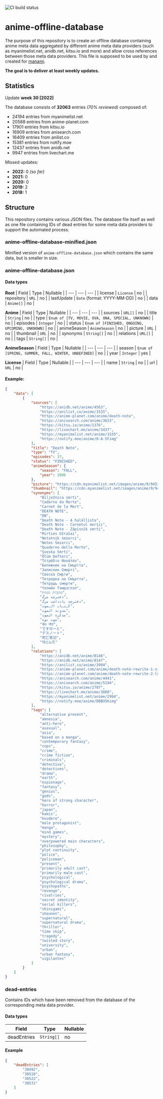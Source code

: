 ![CI build status](https://github.com/manami-project/anime-offline-database/workflows/Check%20JSON%20files/badge.svg "CI build status: Check JSON files")
# anime-offline-database
The purpose of this repository is to create an offline database containing anime meta data aggregated by different anime meta data providers (such as myanimelist.net, anidb.net, kitsu.io and more) and allow cross references between those meta data providers. This file is supposed to be used by and created for [manami](https://github.com/manami-project/manami).

**The goal is to deliver at least weekly updates.**

## Statistics
Update **week 30 [2022]**

The database consists of **32063** entries _(70% reviewed)_ composed of:
+ 24194 entries from myanimelist.net
+ 20588 entries from anime-planet.com
+ 17901 entries from kitsu.io
+ 16909 entries from anisearch.com
+ 16409 entries from anilist.co
+ 15381 entries from notify.moe
+ 12437 entries from anidb.net
+ 9947 entries from livechart.me

Missed updates:
+ **2022:** 0 _(so far)_
+ **2021:** 0
+ **2020:** 0
+ **2019:** 2
+ **2018:** 1

## Structure
This repository contains various JSON files. The database file itself as well as one file containing IDs of dead entries for some meta data providers to support the automated process.

### anime-offline-database-minified.json

Minified version of `anime-offline-database.json` which contains the same data, but is smaller in size.

### anime-offline-database.json

#### Data types

**Root**
| Field | Type | Nullable |
| --- | --- | --- |
| license | `License` | no |
| repository | `URL` | no |
| lastUpdate | `Date` (format: YYYY-MM-DD) | no |
| data | `Anime[]` | no |

**Anime**
| Field | Type | Nullable |
| --- | --- | --- |
| sources | `URL[]` | no |
| title | `String` | no |
| type | `Enum of [TV, MOVIE, OVA, ONA, SPECIAL, UNKNOWN]` | no |
| episodes | `Integer` | no |
| status | `Enum of [FINISHED, ONGOING, UPCOMING, UNKNOWN]` | no |
| animeSeason | `AnimeSeason` | no |
| picture | `URL` | no |
| thumbnail | `URL` | no |
| synonyms | `String[]` | no |
| relations | `URL[]` | no |
| tags | `String[]` | no |

**AnimeSeason**
| Field | Type | Nullable |
| --- | --- | --- |
| season | `Enum of [SPRING, SUMMER, FALL, WINTER, UNDEFINED]` | no |
| year | `Integer` | yes |

**License**
| Field | Type | Nullable |
| --- | --- | --- |
| name | `String` | no |
| url | `URL` | no |

#### Example:

```json
{
    "data": [
        {
            "sources": [
                "https://anidb.net/anime/4563",
                "https://anilist.co/anime/1535",
                "https://anime-planet.com/anime/death-note",
                "https://anisearch.com/anime/3633",
                "https://kitsu.io/anime/1376",
                "https://livechart.me/anime/3437",
                "https://myanimelist.net/anime/1535",
                "https://notify.moe/anime/0-A-5Fimg"
            ],
            "title": "Death Note",
            "type": "TV",
            "episodes": 37,
            "status": "FINISHED",
            "animeSeason": {
                "season": "FALL",
                "year": 2006
            },
            "picture": "https://cdn.myanimelist.net/images/anime/9/9453.jpg",
            "thumbnail": "https://cdn.myanimelist.net/images/anime/9/9453t.jpg",
            "synonyms": [
                "Bilježnica smrti",
                "Caderno da Morte",
                "Carnet de la Mort",
                "DEATH NOTE",
                "DN",
                "Death Note - A halállista",
                "Death Note - Carnetul morţii",
                "Death Note - Zápisník smrti",
                "Mirties Užrašai",
                "Notatnik śmierci",
                "Notes Śmierci",
                "Quaderno della Morte",
                "Sveska Smrti",
                "Ölüm Defteri",
                "Τετράδιο Θανάτου",
                "Бележник на Смъртта",
                "Записник Смерті",
                "Свеска Смрти",
                "Тетрадка на Смъртта",
                "Тетрадь cмерти",
                "Үхлийн Тэмдэглэл",
                "מחברת המוות",
                "دفترچه مرگ",
                "دفترچه یادداشت مرگ",
                "كـتـاب الـموت",
                "مدونة الموت",
                "مذكرة الموت",
                "موت نوٹ",
                "डेथ नोट",
                "ですのーと",
                "デスノート",
                "死亡笔记",
                "데스노트"
            ],
            "relations": [
                "https://anidb.net/anime/8146",
                "https://anidb.net/anime/8147",
                "https://anilist.co/anime/2994",
                "https://anime-planet.com/anime/death-note-rewrite-1-visions-of-a-god",
                "https://anime-planet.com/anime/death-note-rewrite-2-ls-successors",
                "https://anisearch.com/anime/4441",
                "https://anisearch.com/anime/5194",
                "https://kitsu.io/anime/2707",
                "https://livechart.me/anime/3808",
                "https://myanimelist.net/anime/2994",
                "https://notify.moe/anime/DBBU5Kimg"
            ],
            "tags": [
                "alternative present",
                "amnesia",
                "anti-hero",
                "asexual",
                "asia",
                "based on a manga",
                "contemporary fantasy",
                "cops",
                "crime",
                "crime fiction",
                "criminals",
                "detective",
                "detectives",
                "drama",
                "earth",
                "espionage",
                "fantasy",
                "genius",
                "gods",
                "hero of strong character",
                "horror",
                "japan",
                "kamis",
                "kuudere",
                "male protagonist",
                "manga",
                "mind games",
                "mystery",
                "overpowered main characters",
                "philosophy",
                "plot continuity",
                "police",
                "policeman",
                "present",
                "primarily adult cast",
                "primarily male cast",
                "psychological",
                "psychological drama",
                "psychopaths",
                "revenge",
                "rivalries",
                "secret identity",
                "serial killers",
                "shinigami",
                "shounen",
                "supernatural",
                "supernatural drama",
                "thriller",
                "time skip",
                "tragedy",
                "twisted story",
                "university",
                "urban",
                "urban fantasy",
                "vigilantes"
            ]
        }
    ]
}
```

### dead-entries
Contains IDs which have been removed from the database of the corresponding meta data provider.

#### Data types

| Field | Type | Nullable |
| --- | --- | --- |
| deadEntries | `String[]` | no |

#### Example

```json
{
    "deadEntries": [
        "38492",
        "38518",
        "38522",
        "38531"
    ]
}
```